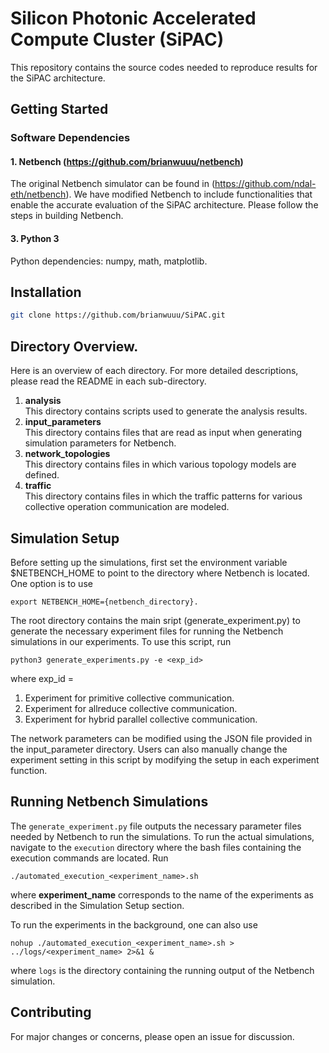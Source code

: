 # Silicon Photonic Accelerated Compute Cluster (SiPAC)

This repository contains the source codes needed to reproduce results for the SiPAC architecture.

## Getting Started

### Software Dependencies

#### 1. Netbench (https://github.com/brianwuuu/netbench)

The original Netbench simulator can be found in (https://github.com/ndal-eth/netbench). We have modified Netbench to include functionalities that enable the accurate evaluation of the SiPAC architecture. Please follow the steps in building Netbench.

#### 3. Python 3

Python dependencies: numpy, math, matplotlib.

## Installation

```bash
git clone https://github.com/brianwuuu/SiPAC.git
```

## Directory Overview.

Here is an overview of each directory. For more detailed descriptions, please read the README in each sub-directory.

<ol>
    <li><strong>analysis</strong></li>
    This directory contains scripts used to generate the analysis results.
    <li><strong>input_parameters</strong></li>
    This directory contains files that are read as input when generating simulation parameters for Netbench.
    <li><strong>network_topologies</strong></li>
    This directory contains files in which various topology models are defined.
    <li><strong>traffic</strong></li>
    This directory contains files in which the traffic patterns for various collective operation communication are modeled.
</ol>

## Simulation Setup

Before setting up the simulations, first set the environment variable $NETBENCH_HOME to point to the directory where Netbench is located. One option is to use

```
export NETBENCH_HOME={netbench_directory}.
```

The root directory contains the main sript (generate_experiment.py) to generate the necessary experiment files for running the Netbench simulations in our experiments. To use this script, run

```
python3 generate_experiments.py -e <exp_id>
```

where exp_id =

<ol>
    <li> Experiment for primitive collective communication.</li>
    <li> Experiment for allreduce collective communication. </li>
    <li> Experiment for hybrid parallel collective communication.</li>
</ol>

The network parameters can be modified using the JSON file provided in the input_parameter directory. Users can also manually change the experiment setting in this script by modifying the setup in each experiment function.

## Running Netbench Simulations

The `generate_experiment.py` file outputs the necessary parameter files needed by Netbench to run the simulations. To run the actual simulations, navigate to the `execution` directory where the bash files containing the execution commands are located. Run

```
./automated_execution_<experiment_name>.sh
```

where **experiment_name** corresponds to the name of the experiments as described in the Simulation Setup section.

To run the experiments in the background, one can also use

```
nohup ./automated_execution_<experiment_name>.sh > ../logs/<experiment_name> 2>&1 &
```

where `logs` is the directory containing the running output of the Netbench simulation.

## Contributing

For major changes or concerns, please open an issue for discussion.
